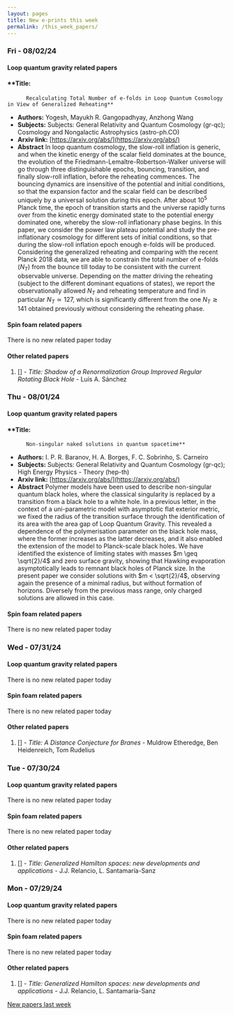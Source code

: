 ```yaml
---
layout: pages
title: New e-prints this week
permalink: /this_week_papers/
---
```




### Fri - 08/02/24

#### Loop quantum gravity related papers

#### **Title:
          Recalculating Total Number of e-folds in Loop Quantum Cosmology in View of Generalized Reheating**
 - **Authors:** Yogesh, Mayukh R. Gangopadhyay, Anzhong Wang
 - **Subjects:** Subjects:
General Relativity and Quantum Cosmology (gr-qc); Cosmology and Nongalactic Astrophysics (astro-ph.CO)
 - **Arxiv link:** [https://arxiv.org/abs/](https://arxiv.org/abs/)
 - **Abstract**
 In loop quantum cosmology, the slow-roll inflation is generic, and when the kinetic energy of the scalar field dominates at the bounce, the evolution of the Friedmann-Lemaître-Robertson-Walker universe will go through three distinguishable epochs, bouncing, transition, and finally slow-roll inflation, before the reheating commences. The bouncing dynamics are insensitive of the potential and initial conditions, so that the expansion factor and the scalar field can be described uniquely by a universal solution during this epoch. After about $10^5$ Planck time, the epoch of transition starts and the universe rapidly turns over from the kinetic energy dominated state to the potential energy dominated one, whereby the slow-roll inflationary phase begins. In this paper, we consider the power law plateau potential and study the pre-inflationary cosmology for different sets of initial conditions, so that during the slow-roll inflation epoch enough e-folds will be produced. Considering the generalized reheating and comparing with the recent Planck 2018 data, we are able to constrain the total number of e-folds ($N_T$) from the bounce till today to be consistent with the current observable universe. Depending on the matter driving the reheating (subject to the different dominant equations of states), we report the observationally allowed $N_T$ and reheating temperature and find in particular $N_T \simeq 127$, which is significantly different from the one $N_T \gtrsim 141$ obtained previously without considering the reheating phase. 

#### Spin foam related papers

There is no new related paper today 



#### Other related papers

1. [[]](https://arxiv.org/abs/) - *Title:
          Shadow of a Renormalization Group Improved Regular Rotating Black Hole* - Luis A. Sánchez



### Thu - 08/01/24

#### Loop quantum gravity related papers

#### **Title:
          Non-singular naked solutions in quantum spacetime**
 - **Authors:** I. P. R. Baranov, H. A. Borges, F. C. Sobrinho, S. Carneiro
 - **Subjects:** Subjects:
General Relativity and Quantum Cosmology (gr-qc); High Energy Physics - Theory (hep-th)
 - **Arxiv link:** [https://arxiv.org/abs/](https://arxiv.org/abs/)
 - **Abstract**
 Polymer models have been used to describe non-singular quantum black holes, where the classical singularity is replaced by a transition from a black hole to a white hole. In a previous letter, in the context of a uni-parametric model with asymptotic flat exterior metric, we fixed the radius of the transition surface through the identification of its area with the area gap of Loop Quantum Gravity. This revealed a dependence of the polymerisation parameter on the black hole mass, where the former increases as the latter decreases, and it also enabled the extension of the model to Planck-scale black holes. We have identified the existence of limiting states with masses $m \geq \sqrt{2}/4$ and zero surface gravity, showing that Hawking evaporation asymptotically leads to remnant black holes of Planck size. In the present paper we consider solutions with $m < \sqrt{2}/4$, observing again the presence of a minimal radius, but without formation of horizons. Diversely from the previous mass range, only charged solutions are allowed in this case. 

#### Spin foam related papers

There is no new related paper today 

### Wed - 07/31/24

#### Loop quantum gravity related papers

There is no new related paper today 

#### Spin foam related papers

There is no new related paper today 



#### Other related papers

1. [[]](https://arxiv.org/abs/) - *Title:
          A Distance Conjecture for Branes* - Muldrow Etheredge, Ben Heidenreich, Tom Rudelius



### Tue - 07/30/24

#### Loop quantum gravity related papers

There is no new related paper today 

#### Spin foam related papers

There is no new related paper today 



#### Other related papers

1. [[]](https://arxiv.org/abs/) - *Title:
          Generalized Hamilton spaces: new developments and applications* - J.J. Relancio, L. Santamaría-Sanz



### Mon - 07/29/24

#### Loop quantum gravity related papers

There is no new related paper today 

#### Spin foam related papers

There is no new related paper today 



#### Other related papers

1. [[]](https://arxiv.org/abs/) - *Title:
          Generalized Hamilton spaces: new developments and applications* - J.J. Relancio, L. Santamaría-Sanz






[New papers last week]({{site.url}}/archived/weekly/pre-prints/2024/07/29/archived_weekly_papers.html)